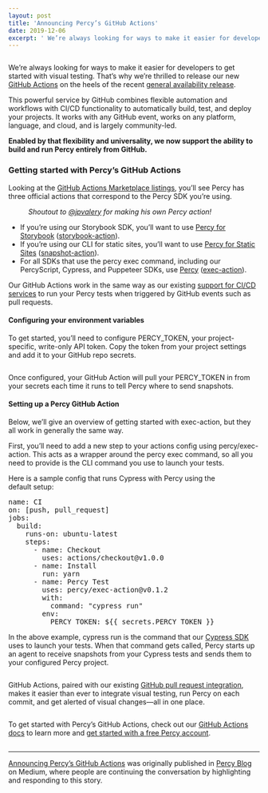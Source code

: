 ```yaml
---
layout: post
title: 'Announcing Percy’s GitHub Actions'
date: 2019-12-06
excerpt: ' We’re always looking for ways to make it easier for developers to get started with visual testing. That’s why we’re thrilled to release our new GitHub Actions on the heels of the recent general availability release.  This...'
---
```


 <figure><img alt="" src="https://cdn-images-1.medium.com/max/1024/1*mqZVtFS1mb82SGgOcTV19Q.png" /></figure><p>We’re always looking for ways to make it easier for developers to get started with visual testing. That’s why we’re thrilled to release our new <a href="https://github.com/features/actions">GitHub Actions</a> on the heels of the recent <a href="https://github.blog/2019-11-14-powering-community-led-innovation-with-github-actions/">general availability release</a>.</p><p>This powerful service by GitHub combines flexible automation and workflows with CI/CD functionality to automatically build, test, and deploy your projects. It works with any GitHub event, works on any platform, language, and cloud, and is largely community-led.</p><p><strong>Enabled by that flexibility and universality, we now support the ability to build and run Percy entirely from GitHub.</strong></p><h3>Getting started with Percy’s GitHub Actions</h3><p>Looking at the <a href="https://github.com/marketplace?type=actions">GitHub Actions Marketplace listings</a>, you’ll see Percy has three official actions that correspond to the Percy SDK you’re using.</p><figure><img alt="" src="https://cdn-images-1.medium.com/max/1024/1*OL0pze1MmMmWPa9gTIXhgw.png" /><figcaption><em>Shoutout to </em><a href="https://github.com/jpvalery"><em>@jpvalery</em></a><em> for making his own Percy action!</em></figcaption></figure><ul><li>If you’re using our Storybook SDK, you’ll want to use <a href="https://github.com/marketplace/actions/percy-for-storybook">Percy for Storybook</a> (<a href="https://github.com/percy/storybook-action">storybook-action</a>).</li><li>If you’re using our CLI for static sites, you’ll want to use <a href="https://github.com/marketplace/actions/percy-for-static-sites">Percy for Static Sites</a> (<a href="https://github.com/percy/snapshot-action">snapshot-action</a>).</li><li>For all SDKs that use the percy exec command, including our PercyScript, Cypress, and Puppeteer SDKs, use <a href="https://github.com/marketplace/actions/percy">Percy</a> (<a href="https://github.com/percy/exec-action">exec-action</a>).</li></ul><p>Our GitHub Actions work in the same way as our existing <a href="https://docs.percy.io/docs/ci-setup">support for CI/CD services</a> to run your Percy tests when triggered by GitHub events such as pull requests.</p><h4>Configuring your environment variables</h4><p>To get started, you’ll need to configure PERCY_TOKEN, your project-specific, write-only API token. Copy the token from your project settings and add it to your GitHub repo secrets.</p><figure><img alt="" src="https://cdn-images-1.medium.com/max/1024/1*56wnBFlq3nFgrWSo6Epe7w.png" /></figure><p>Once configured, your GitHub Action will pull your PERCY_TOKEN in from your secrets each time it runs to tell Percy where to send snapshots.</p><h4>Setting up a Percy GitHub Action</h4><p>Below, we’ll give an overview of getting started with exec-action, but they all work in generally the same way.</p><p>First, you’ll need to add a new step to your actions config using percy/exec-action. This acts as a wrapper around the percy exec command, so all you need to provide is the CLI command you use to launch your tests.</p><p>Here is a sample config that runs Cypress with Percy using the default setup:</p><pre>name: CI<br>on: [push, pull_request]<br>jobs:<br>  build:<br>    runs-on: ubuntu-latest<br>    steps:<br>      - name: Checkout<br>        uses: actions/checkout@v1.0.0<br>      - name: Install<br>        run: yarn<br>      - name: Percy Test<br>        uses: percy/exec-action@v0.1.2<br>        with:<br>          command: &quot;cypress run&quot;<br>        env:<br>          PERCY_TOKEN: ${{ secrets.PERCY_TOKEN }}</pre><p>In the above example, cypress run is the command that our <a href="https://docs.percy.io/docs/cypress">Cypress SDK</a> uses to launch your tests. When that command gets called, Percy starts up an agent to receive snapshots from your Cypress tests and sends them to your configured Percy project.</p><figure><img alt="" src="https://cdn-images-1.medium.com/max/1024/1*k8TXvmPFUhc2_G6Luo4YZQ.png" /></figure><p>GitHub Actions, paired with our existing <a href="https://docs.percy.io/docs/github">GitHub pull request integration</a>, makes it easier than ever to integrate visual testing, run Percy on each commit, and get alerted of visual changes—all in one place.</p><figure><img alt="" src="https://cdn-images-1.medium.com/max/1024/1*wYzDp_W-eV32aydlgChyoQ.png" /></figure><p>To get started with Percy’s GitHub Actions, check out our <a href="https://docs.percy.io/docs/github-actions">GitHub Actions docs</a> to learn more and <a href="https://percy.io/signup">get started with a free Percy account</a>.</p><img src="https://medium.com/_/stat?event=post.clientViewed&referrerSource=full_rss&postId=7570c6a4757c" width="1" height="1" alt=""><hr><p><a href="https://blog.percy.io/announcing-percys-github-actions-for-seamless-visual-testing-7570c6a4757c">Announcing Percy’s GitHub Actions</a> was originally published in <a href="https://blog.percy.io">Percy Blog</a> on Medium, where people are continuing the conversation by highlighting and responding to this story.</p>
